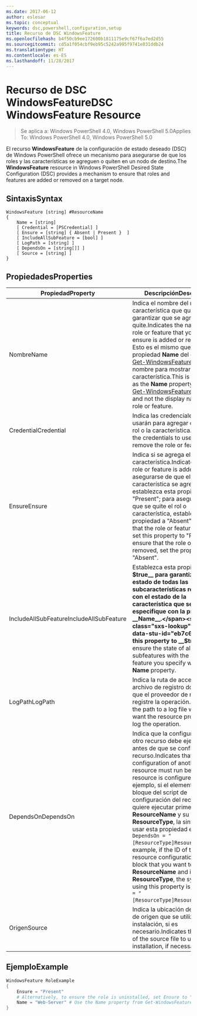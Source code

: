 ```yaml
---
ms.date: 2017-06-12
author: eslesar
ms.topic: conceptual
keywords: dsc,powershell,configuration,setup
title: Recurso de DSC WindowsFeature
ms.openlocfilehash: b4f50cb9ee172600b1811175e9cf67f6a7ed2d55
ms.sourcegitcommit: cd5a1f054cbf9eb95c5242a995f9741e031ddb24
ms.translationtype: HT
ms.contentlocale: es-ES
ms.lasthandoff: 11/28/2017
---
```

# <a name="dsc-windowsfeature-resource"></a><span data-ttu-id="eb7c6-103">Recurso de DSC WindowsFeature</span><span class="sxs-lookup"><span data-stu-id="eb7c6-103">DSC WindowsFeature Resource</span></span>

> <span data-ttu-id="eb7c6-104">Se aplica a: Windows PowerShell 4.0, Windows PowerShell 5.0</span><span class="sxs-lookup"><span data-stu-id="eb7c6-104">Applies To: Windows PowerShell 4.0, Windows PowerShell 5.0</span></span>

<span data-ttu-id="eb7c6-105">El recurso **WindowsFeature** de la configuración de estado deseado (DSC) de Windows PowerShell ofrece un mecanismo para asegurarse de que los roles y las características se agreguen o quiten en un nodo de destino.</span><span class="sxs-lookup"><span data-stu-id="eb7c6-105">The **WindowsFeature** resource in Windows PowerShell Desired State Configuration (DSC) provides a mechanism to ensure that roles and features are added or removed on a target node.</span></span>

## <a name="syntax"></a><span data-ttu-id="eb7c6-106">Sintaxis</span><span class="sxs-lookup"><span data-stu-id="eb7c6-106">Syntax</span></span>

```
WindowsFeature [string] #ResourceName
{
    Name = [string]
    [ Credential = [PSCredential] ]
    [ Ensure = [string] { Absent | Present }  ]
    [ IncludeAllSubFeature = [bool] ]
    [ LogPath = [string] ]
    [ DependsOn = [string[]] ]
    [ Source = [string] ]
}
```

## <a name="properties"></a><span data-ttu-id="eb7c6-107">Propiedades</span><span class="sxs-lookup"><span data-stu-id="eb7c6-107">Properties</span></span>

|  <span data-ttu-id="eb7c6-108">Propiedad</span><span class="sxs-lookup"><span data-stu-id="eb7c6-108">Property</span></span>  |  <span data-ttu-id="eb7c6-109">Descripción</span><span class="sxs-lookup"><span data-stu-id="eb7c6-109">Description</span></span>   | 
|---|---| 
| <span data-ttu-id="eb7c6-110">Nombre</span><span class="sxs-lookup"><span data-stu-id="eb7c6-110">Name</span></span>| <span data-ttu-id="eb7c6-111">Indica el nombre del rol o la característica que quiere garantizar que se agregue o se quite.</span><span class="sxs-lookup"><span data-stu-id="eb7c6-111">Indicates the name of the role or feature that you want to ensure is added or removed.</span></span> <span data-ttu-id="eb7c6-112">Esto es el mismo que la propiedad __Name__ del cmdlet [Get-WindowsFeature](/powershell/module/servermanager/Get-WindowsFeature) y no el nombre para mostrar del rol o la característica.</span><span class="sxs-lookup"><span data-stu-id="eb7c6-112">This is the same as the __Name__ property from the [Get-WindowsFeature](/powershell/module/servermanager/Get-WindowsFeature) cmdlet, and not the display name of the role or feature.</span></span>| 
| <span data-ttu-id="eb7c6-113">Credential</span><span class="sxs-lookup"><span data-stu-id="eb7c6-113">Credential</span></span>| <span data-ttu-id="eb7c6-114">Indica las credenciales que se usarán para agregar o quitar el rol o la característica.</span><span class="sxs-lookup"><span data-stu-id="eb7c6-114">Indicates the credentials to use to add or remove the role or feature.</span></span>| 
| <span data-ttu-id="eb7c6-115">Ensure</span><span class="sxs-lookup"><span data-stu-id="eb7c6-115">Ensure</span></span>| <span data-ttu-id="eb7c6-116">Indica si se agrega el rol o la característica.</span><span class="sxs-lookup"><span data-stu-id="eb7c6-116">Indicates if the role or feature is added.</span></span> <span data-ttu-id="eb7c6-117">Para asegurarse de que el rol o la característica se agregue, establezca esta propiedad en "Present"; para asegurarse de que se quite el rol o característica, establezca la propiedad a "Absent".</span><span class="sxs-lookup"><span data-stu-id="eb7c6-117">To ensure that the role or feature is added, set this property to "Present" To ensure that the role or feature is removed, set the property to "Absent".</span></span>| 
| <span data-ttu-id="eb7c6-118">IncludeAllSubFeature</span><span class="sxs-lookup"><span data-stu-id="eb7c6-118">IncludeAllSubFeature</span></span>| <span data-ttu-id="eb7c6-119">Establezca esta propiedad en __$true__ para garantizar el estado de todas las subcaracterísticas requeridas con el estado de la característica que se especifique con la propiedad __Name__.</span><span class="sxs-lookup"><span data-stu-id="eb7c6-119">Set this property to __$true__ to ensure the state of all required subfeatures with the state of the feature you specify with the __Name__ property.</span></span>| 
| <span data-ttu-id="eb7c6-120">LogPath</span><span class="sxs-lookup"><span data-stu-id="eb7c6-120">LogPath</span></span>| <span data-ttu-id="eb7c6-121">Indica la ruta de acceso a un archivo de registro donde quiera que el proveedor de recursos registre la operación.</span><span class="sxs-lookup"><span data-stu-id="eb7c6-121">Indicates the path to a log file where you want the resource provider to log the operation.</span></span>| 
| <span data-ttu-id="eb7c6-122">DependsOn</span><span class="sxs-lookup"><span data-stu-id="eb7c6-122">DependsOn</span></span>| <span data-ttu-id="eb7c6-123">Indica que la configuración de otro recurso debe ejecutarse antes de que se configure este recurso.</span><span class="sxs-lookup"><span data-stu-id="eb7c6-123">Indicates that the configuration of another resource must run before this resource is configured.</span></span> <span data-ttu-id="eb7c6-124">Por ejemplo, si el elemento ID del bloque del script de configuración del recurso que quiere ejecutar primero es __ResourceName__ y su tipo es __ResourceType__, la sintaxis para usar esta propiedad es `DependsOn = "[ResourceType]ResourceName"`.</span><span class="sxs-lookup"><span data-stu-id="eb7c6-124">For example, if the ID of the resource configuration script block that you want to run first is __ResourceName__ and its type is __ResourceType__, the syntax for using this property is `DependsOn = "[ResourceType]ResourceName"`.</span></span>| 
| <span data-ttu-id="eb7c6-125">Origen</span><span class="sxs-lookup"><span data-stu-id="eb7c6-125">Source</span></span>| <span data-ttu-id="eb7c6-126">Indica la ubicación del archivo de origen que se utilizará para la instalación, si es necesario.</span><span class="sxs-lookup"><span data-stu-id="eb7c6-126">Indicates the location of the source file to use for installation, if necessary.</span></span>| 

## <a name="example"></a><span data-ttu-id="eb7c6-127">Ejemplo</span><span class="sxs-lookup"><span data-stu-id="eb7c6-127">Example</span></span>
```powershell
WindowsFeature RoleExample
{
    Ensure = "Present" 
    # Alternatively, to ensure the role is uninstalled, set Ensure to "Absent"
    Name = "Web-Server" # Use the Name property from Get-WindowsFeature  
}
```

